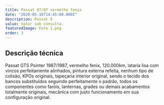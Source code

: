 ```yaml
---
title: Passat 87/87 vermelho fenix
date: "2020-05-16T14:45:00.000Z"
description: Passat 9
value: Valor sob consulta.
featuredImage: Foto 1.png
order: 3
---
```


## Descrição técnica

Passat GTS Pointer 1987/1987, vermelho fenix, 120.000km, lataria lisa com vincos perfeitamente alinhados, pintura  externa refeita, nenhum tipo de colisão, KPOs originais, tapeçaria interior original, sendo o tecido dos bancos substituídos seguindo perfeitamente o padrão, todos os componentes como faróis, lanternas, grades ou demais acabamentos totalmente originais, mecânica com justo funcionamento em sua configuração original.
